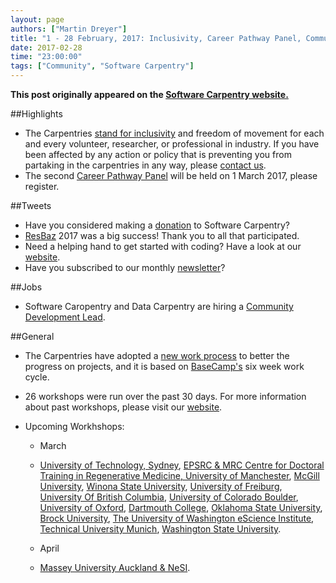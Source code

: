 ```yaml
---
layout: page
authors: ["Martin Dreyer"]
title: "1 - 28 February, 2017: Inclusivity, Career Pathway Panel, Community Development Lead, BaseCamp."
date: 2017-02-28
time: "23:00:00"
tags: ["Community", "Software Carpentry"]
---
```


<p><b>This post originally appeared on the <a href="https://software-carpentry.org/">Software Carpentry website.</a></b></p>

##Highlights

* The Carpentries [stand for inclusivity]({{site.baseurl}}/blog/2017/02/inclusion.html) and freedom of movement for each and every volunteer, researcher, or professional in industry. If you have been affected by any action or policy that is preventing you from partaking in the carpentries in any way, please [contact us](https://carpentries.org/contact/). 
* The second [Career Pathway Panel]({{site.baseurl}}/blog/2017/02/careerpanel.html) will be held on 1 March 2017, please register.

##Tweets
* Have you considered making a [donation](https://www.flipcause.com/secure/donate/MjI2Mg==) to Software Carpentry?
* [ResBaz](https://twitter.com/ResBaz) 2017 was a big success! Thank you to all that participated.
* Need a helping hand to get started with coding? Have a look at our [website](https://software-carpentry.org/lessons/).
* Have you subscribed to our monthly [newsletter](http://software-carpentry.us14.list-manage.com/subscribe?u=46d7513c798c6bd41e5f58f4a&id=50c3e6d6fe)?

##Jobs
* Software Caropentry and Data Carpentry are hiring a [Community Development Lead](https://software-carpentry.org/jobs/). 

##General
* The Carpentries have adopted a [new work process]({{site.baseurl}}/blog/2017/02/prometheus.html) to better the progress on projects, and it is based on [BaseCamp's](https://m.signalvnoise.com/how-we-set-up-our-work-cbce3d3d9cae#.v0531syby) six week work cycle.
 

* 26 workshops were run over the past 30 days. For more information about past workshops, please visit our [website]({{site.baseurl}}/workshops/past/). 
* Upcoming Workhshops:

  * March
  * [University of Technology, Sydney](http://daryavanichkina.com/2017-02-27-UTS/), [EPSRC & MRC Centre for Doctoral Training in Regenerative Medicine, University of Manchester](https://anenadic.github.io/2017-03-02-manchester/), [McGill University](https://computecanada.github.io/2017-03-02-mcgill/),  [Winona State University](https://ntmoore.github.io/2017-03-06-winona/), [University of Freiburg](https://bebatut-edu.github.io/2017-03-09-freiburg/), [University Of British Columbia](https://computecanada.github.io/2017-03-11-ubc/), [University of Colorado Boulder](https://sarahpapich.github.io/2017-03-13-boulder/), [University of Oxford](https://rroxford.github.io/2017-03-13-oxford/), [Dartmouth College](https://dartmouth-swc.github.io/2017-03-16-dartmouth/), [Oklahoma State University](https://osu-swc.github.io/2017-03-16-okstate/), [Brock University](https://computecanada.github.io/2017-03-25-brocku/), [The University of Washington eScience Institute](https://uwescience.github.io/2017-03-27-uw/), [Technical University Munich](https://konrad.github.io/2017-03-29-munich/), [Washington State University](https://stephlabou.github.io/2017-04-06-wsu/).
  
  * April
  * [Massey University Auckland & NeSI](https://sschmeier.github.io/2017-04-10-Albany/).
